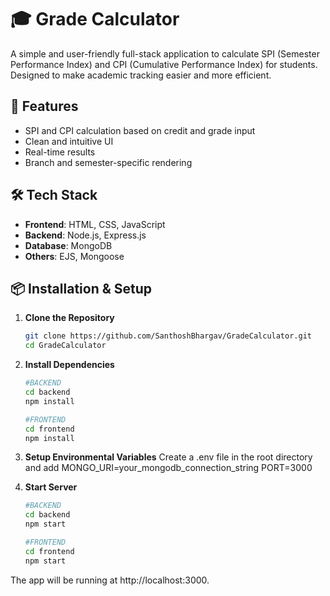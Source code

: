 # 🎓 Grade Calculator

A simple and user-friendly full-stack application to calculate SPI (Semester Performance Index) and CPI (Cumulative Performance Index) for students. Designed to make academic tracking easier and more efficient.

## 🚀 Features

- SPI and CPI calculation based on credit and grade input
- Clean and intuitive UI
- Real-time results
- Branch and semester-specific rendering

## 🛠️ Tech Stack

- **Frontend**: HTML, CSS, JavaScript
- **Backend**: Node.js, Express.js
- **Database**: MongoDB
- **Others**: EJS, Mongoose

## 📦 Installation & Setup

1. **Clone the Repository**
   ```bash
   git clone https://github.com/SanthoshBhargav/GradeCalculator.git
   cd GradeCalculator
2. **Install Dependencies**
     ```bash
     #BACKEND
     cd backend
     npm install

     #FRONTEND
     cd frontend
     npm install

3. **Setup Environmental Variables**
   Create a .env file in the root directory and add
   MONGO_URI=your_mongodb_connection_string
   PORT=3000

   
4. **Start Server**
   ```bash
   #BACKEND
   cd backend
   npm start

   #FRONTEND
   cd frontend
   npm start


The app will be running at http://localhost:3000.
   
